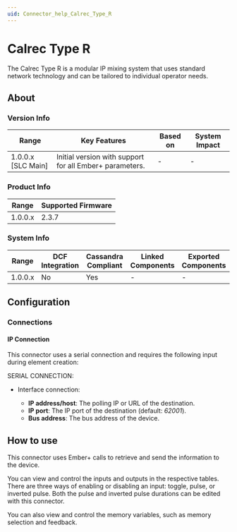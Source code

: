 ```yaml
---
uid: Connector_help_Calrec_Type_R
---
```


# Calrec Type R

The Calrec Type R is a modular IP mixing system that uses standard network technology and can be tailored to individual operator needs.

## About

### Version Info

| **Range**            | **Key Features**                                        | **Based on** | **System Impact** |
|----------------------|---------------------------------------------------------|--------------|-------------------|
| 1.0.0.x \[SLC Main\] | Initial version with support for all Ember+ parameters. | \-           | \-                |

### Product Info

| Range     | Supported Firmware     |
|-----------|------------------------|
| 1.0.0.x   | 2.3.7                  |

### System Info

| Range     | DCF Integration     | Cassandra Compliant     | Linked Components     | Exported Components     |
|-----------|---------------------|-------------------------|-----------------------|-------------------------|
| 1.0.0.x   | No                  | Yes                     | \-                    | \-                      |

## Configuration

### Connections

#### IP Connection

This connector uses a serial connection and requires the following input during element creation:

SERIAL CONNECTION:

- Interface connection:

  - **IP address/host**: The polling IP or URL of the destination.
  - **IP port**: The IP port of the destination (default: *62001*).
  - **Bus address**: The bus address of the device.

## How to use

This connector uses Ember+ calls to retrieve and send the information to the device.

You can view and control the inputs and outputs in the respective tables. There are three ways of enabling or disabling an input: toggle, pulse, or inverted pulse. Both the pulse and inverted pulse durations can be edited with this connector.

You can also view and control the memory variables, such as memory selection and feedback.
